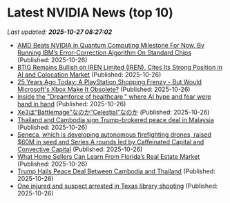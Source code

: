# Latest NVIDIA News (top 10)
_Last updated: **2025-10-27 08:27:02**_

- [AMD Beats NVIDIA in Quantum Computing Milestone For Now, By Running IBM’s Error-Correction Algorithm On Standard Chips](https://wccftech.com/amd-beats-nvidia-in-quantum-computing-milestone-for-now/) (Published: 2025-10-26)
- [BTIG Remains Bullish on IREN Limited (IREN), Cites Its Strong Position in AI and Colocation Market](https://finance.yahoo.com/news/btig-remains-bullish-iren-limited-080601138.html) (Published: 2025-10-26)
- [25 Years Ago Today: A PlayStation Shopping Frenzy - But Would Microsoft's Xbox Make It Obsolete?](https://games.slashdot.org/story/25/10/25/2228255/25-years-ago-today-a-playstation-shopping-frenzy---but-would-microsofts-xbox-make-it-obsolete) (Published: 2025-10-26)
- [Inside the "Dreamforce of healthcare," where AI hype and fear were hand in hand](https://www.businessinsider.com/hlth-the-dreamforce-of-healthcare-ai-hype-met-fear-2025-10) (Published: 2025-10-26)
- [Xe3は“Battlemage”なのか“Celestial”なのか](https://northwood.blog.fc2.com/blog-entry-12885.html) (Published: 2025-10-26)
- [Thailand and Cambodia sign Trump-brokered peace deal in Malaysia](https://biztoc.com/x/87a236b5c8c01e4c) (Published: 2025-10-26)
- [Seneca, which is developing autonomous firefighting drones, raised $60M in seed and Series A rounds led by Caffeinated Capital and Convective Capital](https://biztoc.com/x/a6f2578a897ae3a6) (Published: 2025-10-26)
- [What Home Sellers Can Learn From Florida’s Real Estate Market](https://biztoc.com/x/fa27caa432d5a0a3) (Published: 2025-10-26)
- [Trump Hails Peace Deal Between Cambodia and Thailand](https://biztoc.com/x/f2466449d4af3e5a) (Published: 2025-10-26)
- [One injured and suspect arrested in Texas library shooting](https://biztoc.com/x/75532c02919cf0d2) (Published: 2025-10-26)
